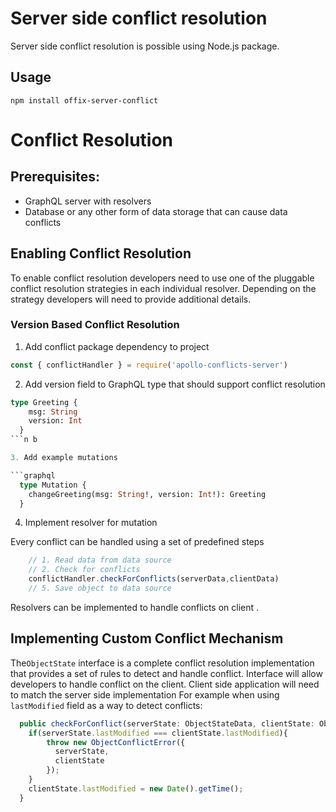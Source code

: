 # Server side conflict resolution

Server side conflict resolution is possible using Node.js package.

## Usage

```
npm install offix-server-conflict
```

# Conflict Resolution

## Prerequisites:

- GraphQL server with resolvers
- Database or any other form of data storage that can cause data conflicts

## Enabling Conflict Resolution

To enable conflict resolution developers need to use one of the pluggable conflict resolution strategies in each individual resolver. Depending on the strategy developers will need to provide additional details.

### Version Based Conflict Resolution

1. Add conflict package dependency to project

```javascript
const { conflictHandler } = require('apollo-conflicts-server')
```

2. Add version field to GraphQL type that should support conflict resolution

```graphql
type Greeting {
    msg: String
    version: Int
  }
```n b 

3. Add example mutations

```graphql
  type Mutation {
    changeGreeting(msg: String!, version: Int!): Greeting
  }
```

4. Implement resolver for mutation

Every conflict can be handled using a set of predefined steps

```javascript
    // 1. Read data from data source
    // 2. Check for conflicts
    conflictHandler.checkForConflicts(serverData,clientData)
    // 5. Save object to data source
```

Resolvers can be implemented to handle conflicts on client .

## Implementing Custom Conflict Mechanism

The`ObjectState` interface is a complete conflict resolution implementation that provides a set of rules to detect and handle conflict. Interface will allow developers to handle conflict on the client. Client side application will need to match the server side implementation 
For example when using `lastModified` field as a way to detect conflicts:

```typescript
  public checkForConflict(serverState: ObjectStateData, clientState: ObjectStateData) {
    if(serverState.lastModified === clientState.lastModified){
        throw new ObjectConflictError({
          serverState,
          clientState
        });
    }
    clientState.lastModified = new Date().getTime();
  }
```
